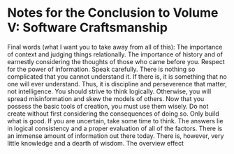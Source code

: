 # Notes for the Conclusion to Volume V: Software Craftsmanship

Final words (what I want you to take away from all of this):
The importance of context and judging things relationally.
The importance of history and of earnestly considering the thoughts of those who came before you.
Respect for the power of information. Speak carefully.
There is nothing so complicated that you cannot understand it. If there is, it is something that no one will ever understand. Thus, it is discipline and perseverence that matter, not intelligence.
You should strive to think logically. Otherwise, you will spread misinformation and skew the models of others.
Now that you possess the basic tools of creation, you must use them wisely. Do not create without first considering the consequences of doing so. Only build what is good.
If you are uncertain, take some time to think. The answers lie in logical consistency and a proper evaluation of all of the factors.
There is an immense amount of information out there today. There is, however, very little knowledge and a dearth of wisdom.
The overview effect

